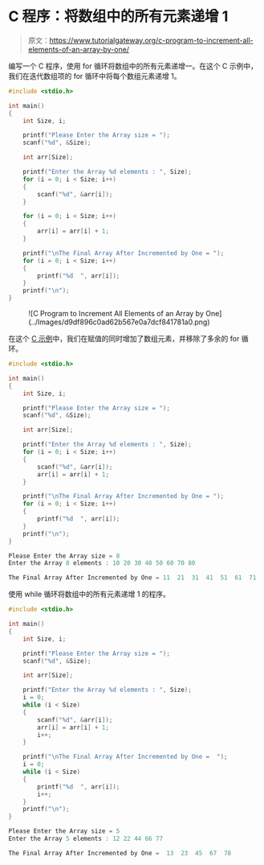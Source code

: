 # C 程序：将数组中的所有元素递增 1 

> 原文：<https://www.tutorialgateway.org/c-program-to-increment-all-elements-of-an-array-by-one/>

编写一个 C 程序，使用 for 循环将数组中的所有元素递增一。在这个 C 示例中，我们在迭代数组项的 for 循环中将每个数组元素递增 1。

```c
#include <stdio.h>

int main()
{
	int Size, i;

	printf("Please Enter the Array size = ");
	scanf("%d", &Size);

	int arr[Size];

	printf("Enter the Array %d elements : ", Size);
	for (i = 0; i < Size; i++)
	{
		scanf("%d", &arr[i]);
	}

	for (i = 0; i < Size; i++)
	{
		arr[i] = arr[i] + 1;
	}

	printf("\nThe Final Array After Incremented by One = ");
	for (i = 0; i < Size; i++)
	{
		printf("%d  ", arr[i]);
	}
	printf("\n");
}
```

<figure class="wp-block-image size-large">![C Program to Increment All Elements of an Array by One](../Images/d9df896c0ad62b567e0a7dcf841781a0.png)</figure>

在这个 [C 示例](https://www.tutorialgateway.org/c-programming-examples/)中，我们在赋值的同时增加了数组元素，并移除了多余的 for 循环。

```c
#include <stdio.h>

int main()
{
	int Size, i;

	printf("Please Enter the Array size = ");
	scanf("%d", &Size);

	int arr[Size];

	printf("Enter the Array %d elements : ", Size);
	for (i = 0; i < Size; i++)
	{
		scanf("%d", &arr[i]);
		arr[i] = arr[i] + 1;
	}

	printf("\nThe Final Array After Incremented by One = ");
	for (i = 0; i < Size; i++)
	{
		printf("%d  ", arr[i]);
	}
	printf("\n");
}
```

```c
Please Enter the Array size = 8
Enter the Array 8 elements : 10 20 30 40 50 60 70 80

The Final Array After Incremented by One = 11  21  31  41  51  61  71  81 
```

使用 while 循环将数组中的所有元素递增 1 的程序。

```c
#include <stdio.h>

int main()
{
	int Size, i;

	printf("Please Enter the Array size = ");
	scanf("%d", &Size);

	int arr[Size];

	printf("Enter the Array %d elements : ", Size);
	i = 0;
	while (i < Size)
	{
		scanf("%d", &arr[i]);
		arr[i] = arr[i] + 1;
		i++;
	}

	printf("\nThe Final Array After Incremented by One =  ");
	i = 0;
	while (i < Size)
	{
		printf("%d  ", arr[i]);
		i++;
	}
	printf("\n");
}
```

```c
Please Enter the Array size = 5
Enter the Array 5 elements : 12 22 44 66 77

The Final Array After Incremented by One =  13  23  45  67  78 
```